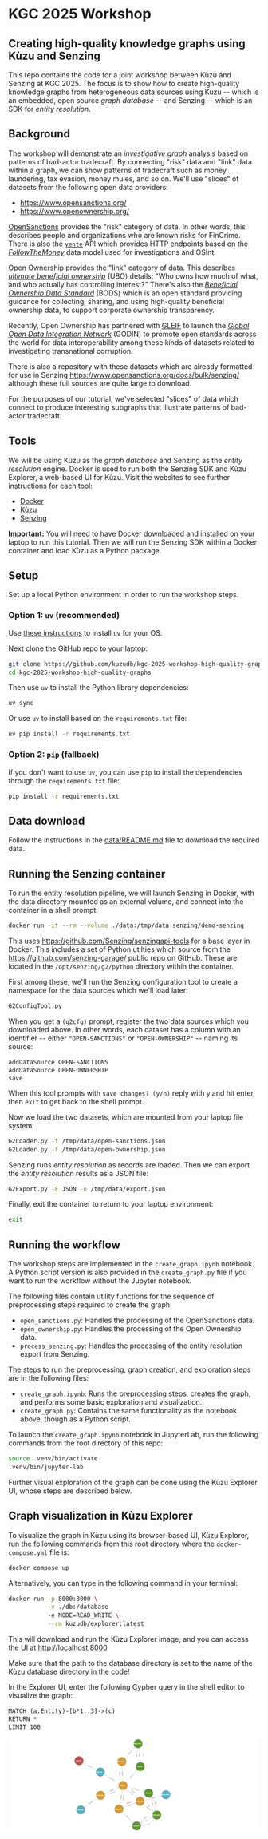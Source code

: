 # KGC 2025 Workshop

## Creating high-quality knowledge graphs using Kùzu and Senzing

This repo contains the code for a joint workshop between Kùzu and Senzing at KGC 2025.
The focus is to show how to create high-quality knowledge graphs from heterogeneous
data sources using Kùzu -- which is an embedded, open source _graph database_ -- and
Senzing -- which is an SDK for _entity resolution_.


## Background

The workshop will demonstrate an _investigative graph_ analysis based on patterns of
bad-actor tradecraft. By connecting "risk" data and "link" data within a graph, we
can show patterns of tradecraft such as money laundering, tax evasion, money mules,
and so on. We'll use "slices" of datasets from the following open data providers:

  - <https://www.opensanctions.org/>
  - <https://www.openownership.org/>

[OpenSanctions](https://www.opensanctions.org/) provides the "risk" category of data.
In other words, this describes people and organizations who are known risks for FinCrime.
There is also the [`yente`](https://github.com/opensanctions/yente) API which provides
HTTP endpoints based on the [_FollowTheMoney_](https://followthemoney.tech/) data model
used for investigations and OSInt.

[Open Ownership](https://www.openownership.org/) provides the "link" category of data.
This describes [_ultimate beneficial ownership_](https://en.wikipedia.org/wiki/Beneficial_ownership)
(UBO) details: "Who owns how much of what, and who actually has controlling interest?"
There's also the [_Beneficial Ownership Data Standard_](https://standard.openownership.org/en/0.4.0/)
(BODS) which is an open standard providing guidance for collecting, sharing, and using
high-quality beneficial ownership data, to support corporate ownership transparency.

Recently, Open Ownership has partnered with [GLEIF](https://www.gleif.org/) to launch
the [_Global Open Data Integration Network_](https://godin.gleif.org) (GODIN)
to promote open standards across the world for data interoperability among these
kinds of datasets related to investigating transnational corruption.

There is also a repository with these datasets which are already formatted for
use in Senzing <https://www.opensanctions.org/docs/bulk/senzing/> although these
full sources are quite large to download.

For the purposes of our tutorial, we've selected "slices" of data which connect to
produce interesting subgraphs that illustrate patterns of bad-actor tradecraft.


## Tools

We will be using Kùzu as the _graph database_ and Senzing as the _entity resolution_ engine.
Docker is used to run both the Senzing SDK and Kùzu Explorer, a web-based UI for Kùzu.
Visit the websites to see further instructions for each tool:

 - [Docker](https://docs.docker.com/desktop/)
 - [Kùzu](https://kuzudb.com/)
 - [Senzing](https://senzing.com/) 

**Important:** You will need to have Docker downloaded and installed on your laptop to run this tutorial.
Then we will run the Senzing SDK within a Docker container and load Kùzu as a Python package.


## Setup

Set up a local Python environment in order to run the workshop steps.

### Option 1: `uv` (recommended)

Use [these instructions](https://docs.astral.sh/uv/getting-started/installation/) to install `uv` for your OS.

Next clone the GitHub repo to your laptop:

```bash
git clone https://github.com/kuzudb/kgc-2025-workshop-high-quality-graphs.git
cd kgc-2025-workshop-high-quality-graphs
```

Then use `uv` to install the Python library dependencies:

```bash
uv sync
```

Or use `uv` to install based on the `requirements.txt` file:

```bash
uv pip install -r requirements.txt
```

### Option 2: `pip` (fallback)

If you don't want to use `uv`, you can use `pip` to install the dependencies through
the `requirements.txt` file:

```bash
pip install -r requirements.txt
```


## Data download

Follow the instructions in the [data/README.md](data/README.md) file
to download the required data.


## Running the Senzing container

To run the entity resolution pipeline, we will launch Senzing in Docker, with the data directory
mounted as an external volume, and connect into the container in a shell prompt:

```bash
docker run -it --rm --volume ./data:/tmp/data senzing/demo-senzing
```

This uses <https://github.com/Senzing/senzingapi-tools> for a base
layer in Docker. This includes a set of Python utilties which source
from the <https://github.com/senzing-garage/> public repo on
GitHub. These are located in the `/opt/senzing/g2/python` directory
within the container.

First among these, we'll run the Senzing configuration tool to create
a namespace for the data sources which we'll load later:

```bash
G2ConfigTool.py
```

When you get a `(g2cfg)` prompt, register the two data sources which you downloaded above.
In other words, each dataset has a column with an identifier -- either `"OPEN-SANCTIONS"`
or `"OPEN-OWNERSHIP"` -- naming its source:

```
addDataSource OPEN-SANCTIONS
addDataSource OPEN-OWNERSHIP
save
```

When this tool prompts with `save changes? (y/n)` reply with `y` and
hit enter, then `exit` to get back to the shell prompt.

Now we load the two datasets, which are mounted from your laptop file
system:

```bash
G2Loader.py -f /tmp/data/open-sanctions.json
G2Loader.py -f /tmp/data/open-ownership.json
```

Senzing runs _entity resolution_ as records are loaded.
Then we can export the _entity resolution_ results as a JSON file:

```bash
G2Export.py -F JSON -o /tmp/data/export.json
```

Finally, exit the container to return to your laptop environment:

```bash
exit
```


## Running the workflow

The workshop steps are implemented in the `create_graph.ipynb` notebook. A Python script version is
also provided in the `create_graph.py` file if you want to run the workflow without the Jupyter notebook.

The following files contain utility functions for the sequence of
preprocessing steps required to create the graph:

 - `open_sanctions.py`: Handles the processing of the OpenSanctions data.
 - `open_ownership.py`: Handles the processing of the Open Ownership data.
 - `process_senzing.py`: Handles the processing of the entity resolution export from Senzing.

The steps to run the preprocessing, graph creation, and exploration
steps are in the following files:

 - `create_graph.ipynb`: Runs the preprocessing steps, creates the graph, and performs some basic exploration and visualization.
 - `create_graph.py`: Contains the same functionality as the notebook above, though as a Python script.

To launch the `create_graph.ipynb` notebook in JupyterLab, run the following commands from the root directory of this repo:

```bash
source .venv/bin/activate
.venv/bin/jupyter-lab
```

Further visual exploration of the graph can be done using the Kùzu Explorer UI, whose steps are described below.

## Graph visualization in Kùzu Explorer

To visualize the graph in Kùzu using its browser-based UI, Kùzu Explorer, run the following commands from this
root directory where the `docker-compose.yml` file is:

```bash
docker compose up
```

Alternatively, you can type in the following command in your terminal:

```bash
docker run -p 8000:8000 \
           -v ./db:/database
           -e MODE=READ_WRITE \
           --rm kuzudb/explorer:latest
```

This will download and run the Kùzu Explorer image, and you can access the UI at <http://localhost:8000>

Make sure that the path to the database directory is set to the name of the Kùzu database directory in the code!

In the Explorer UI, enter the following Cypher query in the shell editor to visualize the graph:

```cypher
MATCH (a:Entity)-[b*1..3]->(c)
RETURN *
LIMIT 100
```

![](./assets/example-subgraph.png)
